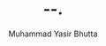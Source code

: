 ---
layout: default
title: --.
description: --.
keywords: --.
author: "Muhammad Yasir Bhutta"
toc: toc/python.html
topic: "lambda"
course: "python"
prev: ""
next: ""
mini_project: false
---